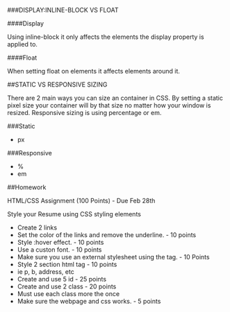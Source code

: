 ###DISPLAY:INLINE-BLOCK VS FLOAT

####Display

Using inline-block it only affects the elements the display property is applied to.

####Float

When setting float on elements it affects elements around it.
 
##STATIC VS RESPONSIVE SIZING

There are 2 main ways you can size an container in CSS. By setting a static pixel size your container will by that size no matter how your window is resized. Responsive sizing is using percentage or em.

###Static
* px

###Responsive
* %
* em

 
 ##Homework
 
HTML/CSS Assignment (100 Points) - Due Feb 28th

Style your Resume using CSS styling elements
* Create 2 links
 * Set the color of the links and remove the underline. - 10 points
 * Style :hover effect. - 10 points
* Use a custon font. - 10 points
* Make sure you use an external stylesheet using the <link> tag. - 10 Points
* Style 2 section html tag - 10 points
 * ie p, b, address, etc
* Create and use 5 id - 25 points
* Create and use 2 class - 20 points
 * Must use each class more the once
* Make sure the webpage and css works. - 5 points